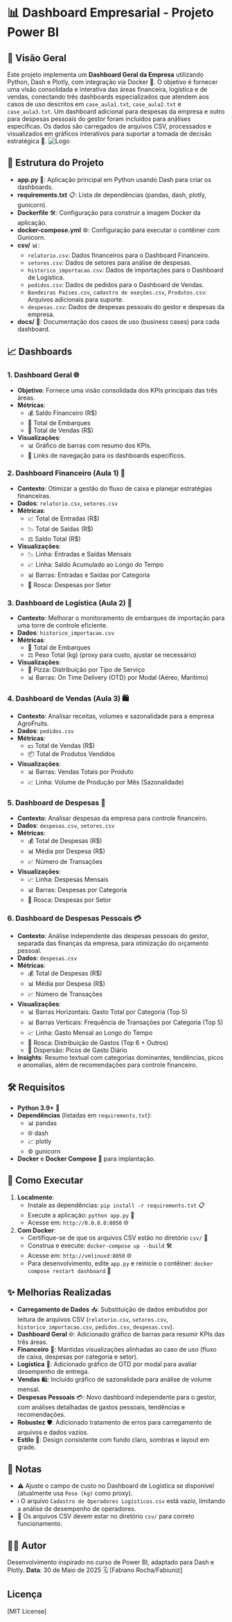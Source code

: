 # 📊 Dashboard Empresarial - Projeto Power BI

## 🌟 Visão Geral
Este projeto implementa um **Dashboard Geral da Empresa** utilizando Python, Dash e Plotly, com integração via Docker 🐳. O objetivo é fornecer uma visão consolidada e interativa das áreas financeira, logística e de vendas, conectando três dashboards especializados que atendem aos casos de uso descritos em `case_aula1.txt`, `case_aula2.txt` e `case_aula3.txt`. Um dashboard adicional para despesas da empresa e outro para despesas pessoais do gestor foram incluídos para análises específicas. Os dados são carregados de arquivos CSV, processados e visualizados em gráficos interativos para suportar a tomada de decisão estratégica 🚀.
![Logo](docs/Dashboard_Geral.png)
## 📁 Estrutura do Projeto
- **app.py** 🐍: Aplicação principal em Python usando Dash para criar os dashboards.
- **requirements.txt** 📋: Lista de dependências (pandas, dash, plotly, gunicorn).
- **Dockerfile** 🛠️: Configuração para construir a imagem Docker da aplicação.
- **docker-compose.yml** ⚙️: Configuração para executar o contêiner com Gunicorn.
- **csv/** 📊:
  - `relatorio.csv`: Dados financeiros para o Dashboard Financeiro.
  - `setores.csv`: Dados de setores para análise de despesas.
  - `historico_importacao.csv`: Dados de importações para o Dashboard de Logística.
  - `pedidos.csv`: Dados de pedidos para o Dashboard de Vendas.
  - `Bandeiras Países.csv`, `cadastro de exeções.csv`, `Produtos.csv`: Arquivos adicionais para suporte.
  - `despesas.csv`: Dados de despesas pessoais do gestor e despesas da empresa.
- **docs/** 📝: Documentação dos casos de uso (business cases) para cada dashboard.

## 📈 Dashboards
### 1. Dashboard Geral 🌐
- **Objetivo**: Fornece uma visão consolidada dos KPIs principais das três áreas.
- **Métricas**:
  - 💰 Saldo Financeiro (R$)
  - 🚚 Total de Embarques
  - 🛒 Total de Vendas (R$)
- **Visualizações**:
  - 📊 Gráfico de barras com resumo dos KPIs.
  - 🔗 Links de navegação para os dashboards específicos.

### 2. Dashboard Financeiro (Aula 1) 💸
- **Contexto**: Otimizar a gestão do fluxo de caixa e planejar estratégias financeiras.
- **Dados**: `relatorio.csv`, `setores.csv`
- **Métricas**:
  - 📈 Total de Entradas (R$)
  - 📉 Total de Saídas (R$)
  - ⚖️ Saldo Total (R$)
- **Visualizações**:
  - 📉 Linha: Entradas e Saídas Mensais
  - 📈 Linha: Saldo Acumulado ao Longo do Tempo
  - 📊 Barras: Entradas e Saídas por Categoria
  - 🍩 Rosca: Despesas por Setor

### 3. Dashboard de Logística (Aula 2) 🚛
- **Contexto**: Melhorar o monitoramento de embarques de importação para uma torre de controle eficiente.
- **Dados**: `historico_importacao.csv`
- **Métricas**:
  - 🚚 Total de Embarques
  - ⚖️ Peso Total (kg) (proxy para custo, ajustar se necessário)
- **Visualizações**:
  - 🍕 Pizza: Distribuição por Tipo de Serviço
  - 📊 Barras: On Time Delivery (OTD) por Modal (Aéreo, Marítimo)

### 4. Dashboard de Vendas (Aula 3) 🛍️
- **Contexto**: Analisar receitas, volumes e sazonalidade para a empresa AgroFruits.
- **Dados**: `pedidos.csv`
- **Métricas**:
  - 💵 Total de Vendas (R$)
  - 📦 Total de Produtos Vendidos
- **Visualizações**:
  - 📊 Barras: Vendas Totais por Produto
  - 📈 Linha: Volume de Produção por Mês (Sazonalidade)

### 5. Dashboard de Despesas 💼
- **Contexto**: Analisar despesas da empresa para controle financeiro.
- **Dados**: `despesas.csv`, `setores.csv`
- **Métricas**:
  - 💰 Total de Despesas (R$)
  - 📊 Média por Despesa (R$)
  - 📈 Número de Transações
- **Visualizações**:
  - 📈 Linha: Despesas Mensais
  - 📊 Barras: Despesas por Categoria
  - 🍩 Rosca: Despesas por Setor

### 6. Dashboard de Despesas Pessoais 💳
- **Contexto**: Análise independente das despesas pessoais do gestor, separada das finanças da empresa, para otimização do orçamento pessoal.
- **Dados**: `despesas.csv`
- **Métricas**:
  - 💰 Total de Despesas (R$)
  - 📊 Média por Despesa (R$)
  - 📈 Número de Transações
- **Visualizações**:
  - 📊 Barras Horizontais: Gasto Total por Categoria (Top 5)
  - 📊 Barras Verticais: Frequência de Transações por Categoria (Top 5)
  - 📈 Linha: Gasto Mensal ao Longo do Tempo
  - 🍩 Rosca: Distribuição de Gastos (Top 6 + Outros)
  - 📍 Dispersão: Picos de Gasto Diário
- **Insights**: Resumo textual com categorias dominantes, tendências, picos e anomalias, além de recomendações para controle financeiro.

## 🛠️ Requisitos
- **Python 3.9+** 🐍
- **Dependências** (listadas em `requirements.txt`):
  - 📊 pandas
  - 🌐 dash
  - 📈 plotly
  - ⚙️ gunicorn
- **Docker** e **Docker Compose** 🐳 para implantação.

## 🚀 Como Executar
1. **Localmente**:
   - Instale as dependências: `pip install -r requirements.txt` 📋
   - Execute a aplicação: `python app.py` 🐍
   - Acesse em: `http://0.0.0.0:8050` 🌐
2. **Com Docker**:
   - Certifique-se de que os arquivos CSV estão no diretório `csv/` 📁
   - Construa e execute: `docker-compose up --build` 🛠️
   - Acesse em: `http://vmlinuxd:8050` 🌐
   - Para desenvolvimento, edite `app.py` e reinicie o contêiner: `docker compose restart dashboard` 🔄

## ✨ Melhorias Realizadas
- **Carregamento de Dados** 📥: Substituição de dados embutidos por leitura de arquivos CSV (`relatorio.csv`, `setores.csv`, `historico_importacao.csv`, `pedidos.csv`, `despesas.csv`).
- **Dashboard Geral** 🌐: Adicionado gráfico de barras para resumir KPIs das três áreas.
- **Financeiro** 💸: Mantidas visualizações alinhadas ao caso de uso (fluxo de caixa, despesas por categoria e setor).
- **Logística** 🚛: Adicionado gráfico de OTD por modal para avaliar desempenho de entrega.
- **Vendas** 🛍️: Incluído gráfico de sazonalidade para análise de volume mensal.
- **Despesas Pessoais** 💳: Novo dashboard independente para o gestor, com análises detalhadas de gastos pessoais, tendências e recomendações.
- **Robustez** 🛡️: Adicionado tratamento de erros para carregamento de arquivos e dados vazios.
- **Estilo** 🎨: Design consistente com fundo claro, sombras e layout em grade.

## 📝 Notas
- ⚠️ Ajuste o campo de custo no Dashboard de Logística se disponível (atualmente usa `Peso (kg)` como proxy).
- ℹ️ O arquivo `Cadastro de Operadores Logísticos.csv` está vazio, limitando a análise de desempenho de operadores.
- 📁 Os arquivos CSV devem estar no diretório `csv/` para correto funcionamento.

## 👨‍💻 Autor
Desenvolvimento inspirado no curso de Power BI, adaptado para Dash e Plotly.
**Data**: 30 de Maio de 2025 🗓️
[Fabiano Rocha/Fabiuniz]

## Licença

[MIT License]